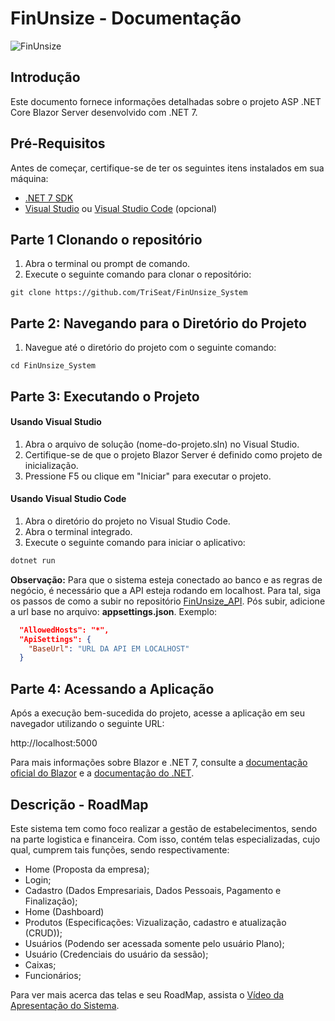# FinUnsize - Documentação

![FinUnsize](https://i.imgur.com/XlAENqn.png)

## Introdução

Este documento fornece informações detalhadas sobre o projeto ASP .NET Core Blazor Server desenvolvido com .NET 7.  

## Pré-Requisitos

Antes de começar, certifique-se de ter os seguintes itens instalados em sua máquina:

- [.NET 7 SDK](https://dotnet.microsoft.com/pt-br/download/dotnet/7.0)
- [Visual Studio](https://visualstudio.microsoft.com/pt-br/) ou [Visual Studio Code](https://code.visualstudio.com) (opcional)

## Parte 1 Clonando o repositório

1. Abra o terminal ou prompt de comando.
2. Execute o seguinte comando para clonar o repositório:

```SHELL
git clone https://github.com/TriSeat/FinUnsize_System
```


## Parte 2: Navegando para o Diretório do Projeto

1. Navegue até o diretório do projeto com o seguinte comando:

```SHELL
cd FinUnsize_System
```

## Parte 3: Executando o Projeto

#### Usando Visual Studio

1. Abra o arquivo de solução (nome-do-projeto.sln) no Visual Studio.
2. Certifique-se de que o projeto Blazor Server é definido como projeto de inicialização.
3. Pressione F5 ou clique em "Iniciar" para executar o projeto.


#### Usando Visual Studio Code

1. Abra o diretório do projeto no Visual Studio Code.
2. Abra o terminal integrado.
3. Execute o seguinte comando para iniciar o aplicativo:

```BASH
dotnet run
```

**Observação:** Para que o sistema esteja conectado ao banco e as regras de negócio, é necessário
que a API esteja rodando em localhost. Para tal, siga os passos de como a subir no repositório [FinUnsize_API](https://github.com/TriSeat/FinUnsize_API/bl).
Pós subir, adicione a url base no arquivo: **appsettings.json**. Exemplo:

```JSON
  "AllowedHosts": "*",
  "ApiSettings": {
    "BaseUrl": "URL DA API EM LOCALHOST"
  }
```

## Parte 4: Acessando a Aplicação

Após a execução bem-sucedida do projeto, acesse a aplicação em seu navegador utilizando o seguinte URL:

http://localhost:5000

Para mais informações sobre Blazor e .NET 7, consulte a [documentação oficial do Blazor](https://learn.microsoft.com/pt-br/aspnet/core/blazor/?view=aspnetcore-8.0) e a [documentação do .NET](https://learn.microsoft.com/pt-br/dotnet/).

## Descrição - RoadMap

Este sistema tem como foco realizar a gestão de estabelecimentos, sendo na parte logistica e financeira.
Com isso, contém telas especializadas, cujo qual, cumprem tais funções, sendo respectivamente:

- Home (Proposta da empresa);
- Login;
- Cadastro (Dados Empresariais, Dados Pessoais, Pagamento e Finalização);
- Home (Dashboard)
- Produtos (Especificações: Vizualização, cadastro e atualização (CRUD));
- Usuários (Podendo ser acessada somente pelo usuário Plano);
- Usuário (Credenciais do usuário da sessão);
- Caixas;
- Funcionários;

Para ver mais acerca das telas e seu RoadMap, assista o [Vídeo da Apresentação do Sistema](https://drive.google.com/file/d/1QT3Wwr4PlWZdhVAUEbdWzNc7cxShJ9nc/view?usp=drive_link).
